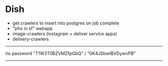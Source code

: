 # Dish

- get crawlers to insert into postgres on job complete
- "pho in sf" webapp
- image-crawlers (instagram + deliver service apps)
- delivery-crawlers

---

rio password "T1W3T0BZVMZfpGbQ" / "0K4JSbwIBVDywvPB"

---
